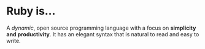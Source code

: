 # Ruby is...

A *dynamic*, open source programming language with a focus on **simplicity and productivity**. It has an elegant syntax that is natural to read and easy to write.